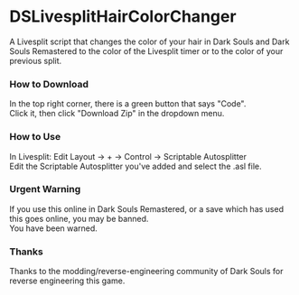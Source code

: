 # DSLivesplitHairColorChanger
A Livesplit script that changes the color of your hair in Dark Souls and Dark Souls Remastered to the color of the Livesplit timer or to the color of your previous split.

### How to Download </br>
In the top right corner, there is a green button that says "Code". </br>
Click it, then click "Download Zip" in the dropdown menu.

### How to Use </br>
In Livesplit: Edit Layout -> + -> Control -> Scriptable Autosplitter </br>
Edit the Scriptable Autosplitter you've added and select the .asl file.

### Urgent Warning </br>
If you use this online in Dark Souls Remastered, or a save which has used this
goes online, you may be banned. </br>
You have been warned.

### Thanks </br>
Thanks to the modding/reverse-engineering community of Dark Souls for reverse 
engineering this game.
